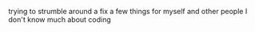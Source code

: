 trying to strumble around a fix a few things for myself and other people
I don't know much about coding
